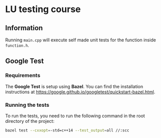 # LU testing course

## Information

Running `main.cpp` will execute self made unit tests for the function inside `function.h`.

## Google Test

### Requirements

The **Google Test** is setup using **Bazel**. You can find the installation instructions at <https://google.github.io/googletest/quickstart-bazel.html>.

### Running the tests

To run the tests, you need to run the following command in the root directory of the project:

```bash
bazel test --cxxopt=-std=c++14 --test_output=all //:scc
```
